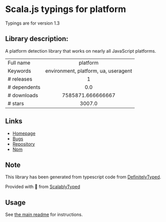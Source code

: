 
# Scala.js typings for platform

Typings are for version 1.3

## Library description:
A platform detection library that works on nearly all JavaScript platforms.

|                    |                 |
| ------------------ | :-------------: |
| Full name          | platform |
| Keywords           | environment, platform, ua, useragent |
| # releases         | 1 |
| # dependents       | 0.0 |
| # downloads        | 7585871.666666667 |
| # stars            | 3007.0 |

## Links
- [Homepage](https://github.com/bestiejs/platform.js#readme)
- [Bugs](https://github.com/bestiejs/platform.js/issues)
- [Repository](https://github.com/bestiejs/platform.js)
- [Npm](https://www.npmjs.com/package/platform)
    


## Note
This library has been generated from typescript code from [DefinitelyTyped](https://definitelytyped.org).

Provided with :purple_heart: from [ScalablyTyped](https://github.com/oyvindberg/ScalablyTyped)

## Usage
See [the main readme](../../readme.md) for instructions.


